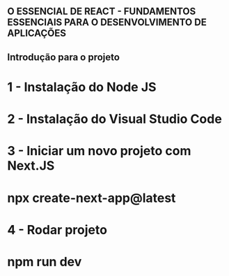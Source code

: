 ## O ESSENCIAL DE REACT - FUNDAMENTOS ESSENCIAIS PARA O DESENVOLVIMENTO DE APLICAÇÕES

## Introdução para o projeto

# 1 - Instalação do Node JS

# 2 - Instalação do Visual Studio Code

# 3 - Iniciar um novo projeto com Next.JS

# npx create-next-app@latest

# 4 - Rodar projeto

# npm run dev
